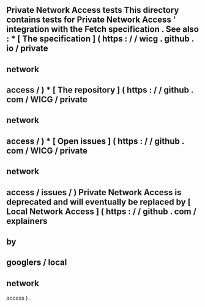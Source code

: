 #
Private
Network
Access
tests
This
directory
contains
tests
for
Private
Network
Access
'
integration
with
the
Fetch
specification
.
See
also
:
*
[
The
specification
]
(
https
:
/
/
wicg
.
github
.
io
/
private
-
network
-
access
/
)
*
[
The
repository
]
(
https
:
/
/
github
.
com
/
WICG
/
private
-
network
-
access
/
)
*
[
Open
issues
]
(
https
:
/
/
github
.
com
/
WICG
/
private
-
network
-
access
/
issues
/
)
Private
Network
Access
is
deprecated
and
will
eventually
be
replaced
by
[
Local
Network
Access
]
(
https
:
/
/
github
.
com
/
explainers
-
by
-
googlers
/
local
-
network
-
access
)
.
